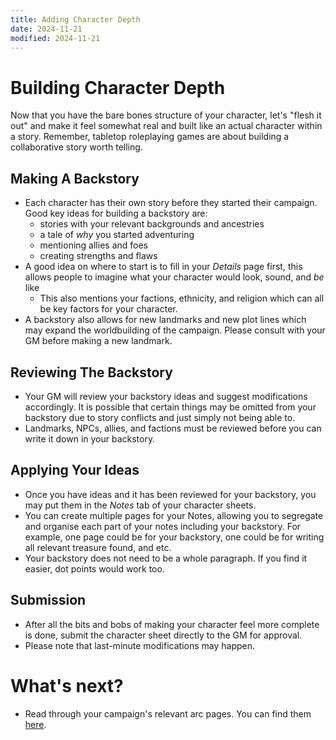 ```yaml
---
title: Adding Character Depth
date: 2024-11-21
modified: 2024-11-21
---
```

# Building Character Depth
Now that you have the bare bones structure of your character, let's "flesh it out" and make it feel somewhat real and built like an actual character within a story. Remember, tabletop roleplaying games are about building a collaborative story worth telling.

## Making A Backstory
- Each character has their own story before they started their campaign. Good key ideas for building a backstory are:
	- stories with your relevant backgrounds and ancestries
	- a tale of *why* you started adventuring
	- mentioning allies and foes
	- creating strengths and flaws
- A good idea on where to start is to fill in your *Details* page first, this allows people to imagine what your character would look, sound, and *be* like
	- This also mentions your factions, ethnicity, and religion which can all be key factors for your character.
- A backstory also allows for new landmarks and new plot lines which may expand the worldbuilding of the campaign. Please consult with your GM before making a new landmark.

## Reviewing The Backstory
- Your GM will review your backstory ideas and suggest modifications accordingly. It is possible that certain things may be omitted from your backstory due to story conflicts and just simply not being able to.
- Landmarks, NPCs, allies, and factions must be reviewed before you can write it down in your backstory.

## Applying Your Ideas
- Once you have ideas and it has been reviewed for your backstory, you may put them in the *Notes* tab of your character sheets.
- You can create multiple pages for your Notes, allowing you to segregate and organise each part of your notes including your backstory. For example, one page could be for your backstory, one could be for writing all relevant treasure found, and etc.
- Your backstory does not need to be a whole paragraph. If you find it easier, dot points would work too.

## Submission
- After all the bits and bobs of making your character feel more complete is done, submit the character sheet directly to the GM for approval.
- Please note that last-minute modifications may happen.

# What's next?
- Read through your campaign's relevant arc pages. You can find them [here](https://cups-code.github.io/coppidu/(!)-Getting-Started/character-depth).


